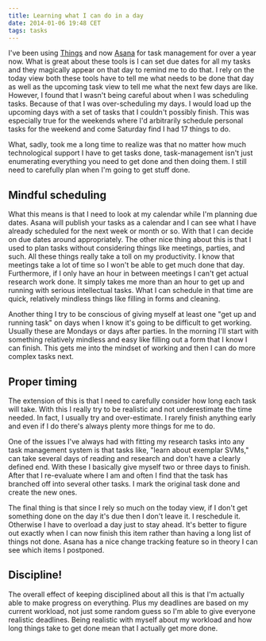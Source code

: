 ```yaml
---
title: Learning what I can do in a day
date: 2014-01-06 19:48 CET
tags: tasks
---
```


I've been using [Things](http://culturedcode.com/things/) and now
[Asana](http://www.asana.com) for task management for over a year now. What is
great about these tools is I can set due dates for all my tasks and they
magically appear on that day to remind me to do that.  I rely on the today
view both these tools have to tell me what needs to be done that day as well
as the upcoming task view to tell me what the next few days are like.
However, I found that I wasn't being careful about when I was scheduling
tasks. Because of that I was over-scheduling my days. I would load up the
upcoming days with a set of tasks that I couldn't possibly finish.  This was
especially true for the weekends where I'd arbitrarily schedule personal tasks
for the weekend and come Saturday find I had 17 things to do.

What, sadly, took me a long time to realize was that no matter how much
technological support I have to get tasks done, task-management isn't just
enumerating everything you need to get done and then doing them.
I still need to carefully plan when I'm going to get stuff done.

<!-- more -->

## Mindful scheduling

What this means is that I need to look at my calendar while I'm planning due
dates.  Asana will publish your tasks as a calendar and I can see what I have
already scheduled for the next week or month or so.  With that I can decide on
due dates around appropriately.  The other nice thing about this is that I
used to plan tasks without considering things like meetings, parties, and
such. All these things really take a toll on my productivity.  I know that
meetings take a lot of time so I won't be able to get much done that day.
Furthermore, if I only have an hour in between meetings I can't get actual
research work done.  It simply takes me more than an hour to get up and
running with serious intellectual tasks.  What I can schedule in that time are
quick, relatively mindless things like filling in forms and cleaning.

Another thing I try to be conscious of giving myself at least one "get up
and running task" on days when I know it's going to be difficult to get
working.  Usually these are Mondays or days after parties.  In the morning
I'll start with something relatively mindless and easy like filling out a form that I know I can
finish.  This gets me into the mindset of working and then I can do
more complex tasks next.

## Proper timing

The extension of this is that I need to carefully consider how long each
task will take.  With this I really try to be realistic and not 
underestimate the time needed.  In fact, I usually try and over-estimate.
I rarely finish anything early and even if I do there's always plenty 
more things for me to do.

One of the issues I've always had with fitting my research
tasks into any task management system is that tasks like, "learn about
exemplar SVMs," can take several days of reading and research and don't
have a clearly defined end.  With these I basically give myself two 
or three days to finish.  After that I re-evaluate where I am and often
I find that the task has branched off into several other tasks.  I mark the original task done and create the new ones.

The final thing is that since I rely so much on the today view, if I don't get
something done on the day it's due then I don't leave it.  I reschedule it.
Otherwise I have to overload a day just to stay ahead.  It's better to figure
out exactly when I can now finish this item rather than having a long list of
things not done.  Asana has a nice change tracking feature so in theory I can
see which items I postponed.

## Discipline!

The overall effect of keeping disciplined about all this is that I'm actually
able to make progress on everything.  Plus my deadlines are based on my
current workload, not just some random guess so I'm able to give everyone 
realistic deadlines.  Being realistic with myself about my workload and
how long things take to get done mean that I actually get more done.


